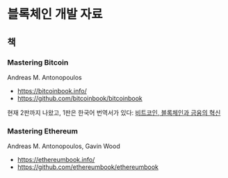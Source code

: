 # 블록체인 개발 자료

## 책

### Mastering Bitcoin

Andreas M. Antonopoulos

- <https://bitcoinbook.info/>
- <https://github.com/bitcoinbook/bitcoinbook>

현재 2판까지 나왔고, 1판은 한국어 번역서가 있다: [비트코인, 블록체인과 금융의 혁신](https://www.aladin.co.kr/shop/wproduct.aspx?ItemId=68407419)

### Mastering Ethereum

Andreas M. Antonopoulos, Gavin Wood

- <https://ethereumbook.info/>
- <https://github.com/ethereumbook/ethereumbook>
